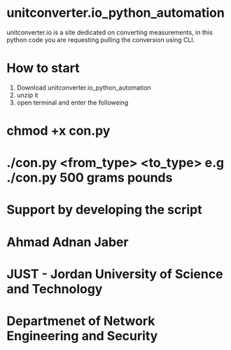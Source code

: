 # unitconverter.io_python_automation
unitconverter.io is a site dedicated on converting measurements, in this python code you are requesting pulling the conversion using CLI.
# How to start
1) Download unitconverter.io_python_automation
2) unzip it
3) open terminal and enter the followeing
#  chmod +x con.py
# ./con.py <value> <from_type> <to_type> e.g ./con.py 500 grams pounds

#  Support by developing the script
#  Ahmad Adnan Jaber
#  JUST - Jordan University of Science and Technology
#  Departmenet of Network Engineering and Security
